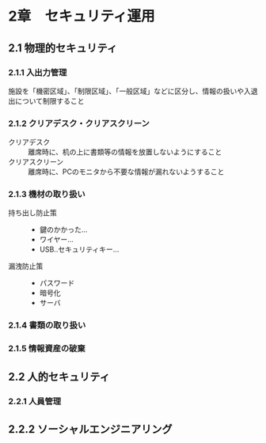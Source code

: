 # 2章　セキュリティ運用
## 2.1 物理的セキュリティ
### 2.1.1 入出力管理
施設を「機密区域」、「制限区域」、「一般区域」などに区分し、情報の扱いや入退出について制限すること

### 2.1.2 クリアデスク・クリアスクリーン
<dl>
<dt>クリアデスク</dt>
<dd>離席時に、机の上に書類等の情報を放置しないようにすること</dd>
<dt>クリアスクリーン</dt>
<dd>離席時に、PCのモニタから不要な情報が漏れないようすること</dd>
</dl>

### 2.1.3 機材の取り扱い
<dl>
<dt>持ち出し防止策</dt>
<dd>
<ul>
<li>鍵のかかった...</li>
<li>ワイヤー...</li>
<li>USB..セキュリティキー...</li>
</ul>
<dt>漏洩防止策</dt>
<dd>
<ul>
<li>パスワード</li>
<li>暗号化</li>
<li>サーバ</li>
</ul>
</dd>
</dd>
</dl>

### 2.1.4 書類の取り扱い
### 2.1.5 情報資産の破棄

## 2.2 人的セキュリティ
### 2.2.1 人員管理
## 2.2.2 ソーシャルエンジニアリング
